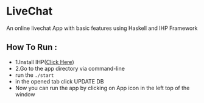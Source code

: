 # LiveChat 
An online livechat  App with basic features using Haskell and IHP Framework

## How To Run :
* 1.Install IHP([Click Here](https://ihp.digitallyinduced.com/Guide/installation.html))
* 2.Go to the app directory via command-line
* run the `./start`
* in the opened tab click UPDATE DB
* Now you can run the app by clicking on App icon in the left top of the window